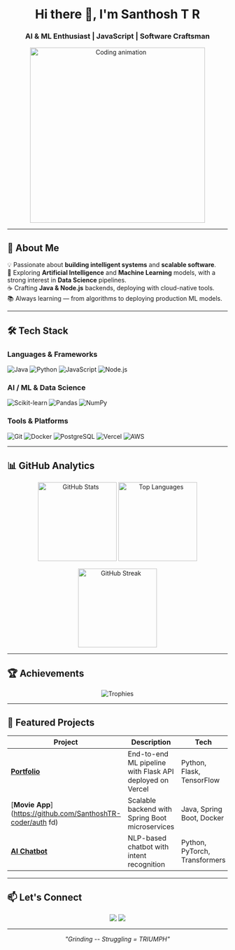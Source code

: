 <!-- Profile Header -->
<h1 align="center">Hi there 👋, I'm Santhosh T R</h1>
<h3 align="center">AI & ML Enthusiast  | JavaScript | Software Craftsman</h3>

<p align="center">
  <img src="https://media.giphy.com/media/qgQUggAC3Pfv687qPC/giphy.gif" width="400" alt="Coding animation">
</p>

---

## 🚀 About Me
💡 Passionate about **building intelligent systems** and **scalable software**.  
🤖 Exploring **Artificial Intelligence** and **Machine Learning** models, with a strong interest in **Data Science** pipelines.  
☕ Crafting **Java & Node.js** backends, deploying with cloud-native tools.  
📚 Always learning — from algorithms to deploying production ML models.  

---

## 🛠️ Tech Stack

### Languages & Frameworks
![Java](https://img.shields.io/badge/Java-%23ED8B00.svg?style=for-the-badge&logo=openjdk&logoColor=white)
![Python](https://img.shields.io/badge/Python-%233776AB.svg?style=for-the-badge&logo=python&logoColor=white)
![JavaScript](https://img.shields.io/badge/JavaScript-%23F7E01D.svg?style=for-the-badge&logo=javascript&logoColor=black)
![Node.js](https://img.shields.io/badge/Node.js-%23339933.svg?style=for-the-badge&logo=node.js&logoColor=white)

### AI / ML & Data Science

![Scikit-learn](https://img.shields.io/badge/Scikit--Learn-%23F7931E.svg?style=for-the-badge&logo=scikitlearn&logoColor=white)
![Pandas](https://img.shields.io/badge/Pandas-%23150458.svg?style=for-the-badge&logo=pandas&logoColor=white)
![NumPy](https://img.shields.io/badge/Numpy-%23013243.svg?style=for-the-badge&logo=numpy&logoColor=white)

### Tools & Platforms
![Git](https://img.shields.io/badge/Git-%23F05033.svg?style=for-the-badge&logo=git&logoColor=white)
![Docker](https://img.shields.io/badge/Docker-%232496ED.svg?style=for-the-badge&logo=docker&logoColor=white)
![PostgreSQL](https://img.shields.io/badge/PostgreSQL-%23336791.svg?style=for-the-badge&logo=postgresql&logoColor=white)
![Vercel](https://img.shields.io/badge/Vercel-%23000000.svg?style=for-the-badge&logo=vercel&logoColor=white)
![AWS](https://img.shields.io/badge/AWS-%23FF9900.svg?style=for-the-badge&logo=amazonaws&logoColor=white)

---

## 📊 GitHub Analytics

<p align="center">
  <img src="https://github-readme-stats.vercel.app/api?username=SanthoshTR-coder&show_icons=true&theme=tokyonight" alt="GitHub Stats" height="180"/>
  <img src="https://github-readme-stats.vercel.app/api/top-langs/?username=SanthoshTR-coder&layout=compact&theme=tokyonight" alt="Top Languages" height="180"/>
</p>

<p align="center">
  <img src="https://github-readme-streak-stats.herokuapp.com/?user=SanthoshTR-coder&theme=tokyonight" alt="GitHub Streak" height="180"/>
</p>

---

## 🏆 Achievements
<p align="center">
  <img src="https://github-profile-trophy.vercel.app/?username=SanthoshTR-coder&theme=radical&no-frame=true&row=1&column=6" alt="Trophies">
</p>

---

## 🚀 Featured Projects

| Project | Description | Tech |
|---------|-------------|------|
| [**Portfolio**](https://github.com/SanthoshTR-coder/portfolio) | End-to-end ML pipeline with Flask API deployed on Vercel | Python, Flask, TensorFlow |
| [**Movie App**](https://github.com/SanthoshTR-coder/auth fd) | Scalable backend with Spring Boot microservices | Java, Spring Boot, Docker |
| [**AI Chatbot**](https://github.com/SanthoshTR-coder/PORTFOLIO-) | NLP-based chatbot with intent recognition | Python, PyTorch, Transformers |

---

## 📫 Let's Connect
<p align="center">
  <a href="https://linkedin.com/in/santhoshtr-87627str82451"><img src="https://img.shields.io/badge/LinkedIn-%230A66C2.svg?style=for-the-badge&logo=linkedin&logoColor=white"/></a>
  <a href="mailto:santhoshtr0912@gmail.com"><img src="https://img.shields.io/badge/Email-D14836.svg?style=for-the-badge&logo=gmail&logoColor=white"/></a>
 
</p>

---

<p align="center">
  <i>"Grinding -- Struggling = TRIUMPH"</i>
</p>
